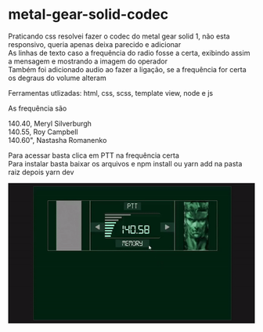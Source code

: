 # metal-gear-solid-codec

Praticando css resolvei fazer o codec do metal gear solid 1, não esta responsivo, queria apenas deixa parecido e adicionar<br>
As linhas de texto caso a frequência do radio fosse a certa, exibindo assim a mensagem e mostrando a imagem do operador<br>
Também foi adicionado audio ao fazer a ligação, se a frequência for certa os degraus do volume alteram 

Ferramentas utlizadas: html, css, scss, template view, node e js

As frequência são 

140.40, Meryl Silverburgh<br>
140.55, Roy Campbell<br>
140.60", Nastasha Romanenko<br>

Para acessar basta clica em PTT na frequência certa<br>
Para instalar basta baixar os arquivos e npm install ou yarn add na pasta raiz depois yarn dev<br>


<img src="s2.gif"/>
